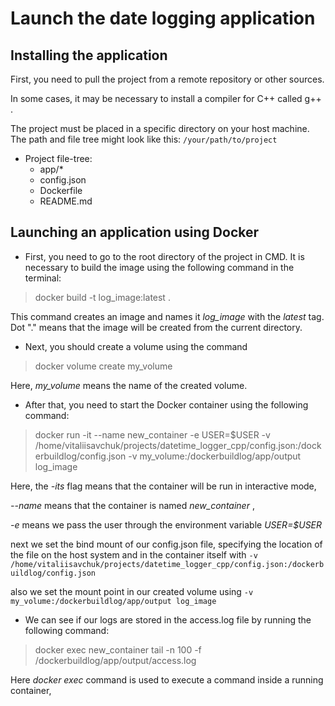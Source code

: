 # Launch the date logging application
## Installing the application
First, you need to pull the project from a remote repository or other sources.

In some cases, it may be necessary to install a compiler for C++ called g++ .

The project must be placed in a specific directory on your host machine. The path and file tree might look like this:
`
/your/path/to/project
`
- Project file-tree:
     - app/*
     - config.json
     - Dockerfile
     - README.md
 
## Launching an application using Docker

+ First, you need to go to the root directory of the project in CMD. It is necessary to build the image using the following command in the terminal:
> docker build -t log_image:latest .

This command creates an image and names it _log_image_ with the _latest_ tag. Dot "." means that the image will be created from the current directory.

+ Next, you should create a volume using the command
> docker volume create my_volume

Here, _my_volume_ means the name of the created volume.

+ After that, you need to start the Docker container using the following command:
> docker run -it --name new_container -e USER=$USER -v /home/vitaliisavchuk/projects/datetime_logger_cpp/config.json:/dockerbuildlog/config.json -v my_volume:/dockerbuildlog/app/output log_image

Here, the _-its_ flag means that the container will be run in interactive mode,

 _--name_ means that the container is named _new_container_ ,
 
_-e_ means we pass the user through the environment variable _USER=$USER_

next we set the bind mount of our config.json file, specifying the location of the file on the host system and in the container itself with
`-v /home/vitaliisavchuk/projects/datetime_logger_cpp/config.json:/dockerbuildlog/config.json`

also we set the mount point in our created volume using
`-v my_volume:/dockerbuildlog/app/output log_image`


+ We can see if our logs are stored in the access.log file by running the following command:
> docker exec new_container tail -n 100 -f /dockerbuildlog/app/output/access.log

Here _docker exec_ command is used to execute a command inside a running container,

